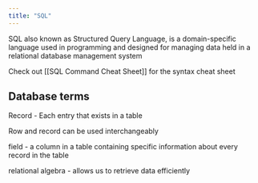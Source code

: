 ```yaml
---
title: "SQL"
---
```


SQL also known as Structured Query Language, is a domain-specific language used in programming and designed for managing data held in a relational database management system

Check out [[SQL Command Cheat Sheet]] for the syntax cheat sheet

## Database terms

Record - Each entry that exists in a table

Row and record can be used interchangeably 

field - a column in a table containing specific information about every record in the table

relational algebra - allows us to retrieve data efficiently



